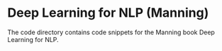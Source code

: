 # Deep Learning for NLP (Manning)
The code directory contains code snippets for the Manning book Deep Learning for NLP.

